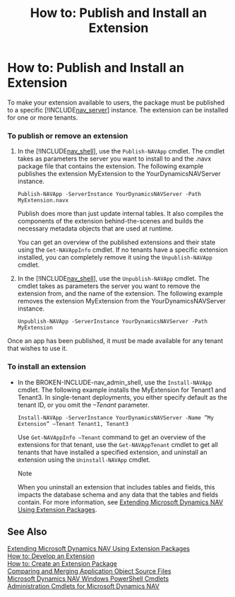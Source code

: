 ﻿---
title: "How to: Publish and Install an Extension"
ms.custom: na
ms.date: 06/05/2016
ms.reviewer: na
ms.suite: na
ms.tgt_pltfrm: na
ms.topic: article
ms.assetid: aee81285-2312-4cb1-8d51-3bf82c28806b
caps.latest.revision: 5
---
# How to: Publish and Install an Extension
To make your extension available to users, the package must be published to a specific [!INCLUDE[nav_server](../dynamics-nav/includes/nav_server_md.md)] instance. The extension can be installed for one or more tenants.  
  
### To publish or remove an extension  
  
1.  In the [!INCLUDE[nav_shell](../dynamics-nav/includes/nav_shell_md.md)], use the `Publish-NAVApp` cmdlet. The cmdlet takes as parameters the server you want to install to and the .navx package file that contains the extension. The following example publishes the extension MyExtension to the YourDynamicsNAVServer instance.  
  
    ```  
    Publish-NAVApp -ServerInstance YourDynamicsNAVServer -Path MyExtension.navx  
    ```  
  
     Publish does more than just update internal tables. It also compiles the components of the extension behind\-the\-scenes and builds the necessary metadata objects that are used at runtime.  
  
     You can get an overview of the published extensions and their state using the `Get-NAVAppInfo` cmdlet. If no tenants have a specific extension installed, you can completely remove it using the `Unpublish-NAVApp` cmdlet.  
  
2.  In the [!INCLUDE[nav_shell](../dynamics-nav/includes/nav_shell_md.md)], use the `Unpublish-NAVApp` cmdlet. The cmdlet takes as parameters the server you want to remove the extension from, and the name of the extension. The following example removes the extension MyExtension from the YourDynamicsNAVServer instance.  
  
    ```  
    Unpublish-NAVApp -ServerInstance YourDynamicsNAVServer -Path MyExtension  
    ```  
  
 Once an app has been published, it must be made available for any tenant that wishes to use it.  
  
### To install an extension  
  
-   In the BROKEN-INCLUDE-nav_admin_shell, use the `Install-NAVApp` cmdlet. The following example installs the MyExtension for Tenant1 and Tenant3. In single\-tenant deployments, you either specify default as the tenant ID, or you omit the *–Tenant* parameter.  
  
    ```  
    Install-NAVApp -ServerInstance YourDynamicsNAVServer -Name ”My Extension” –Tenant Tenant1, Tenant3  
    ```  
  
     Use `Get-NAVAppInfo –Tenant` command to get an overview of the extensions for that tenant, use the `Get-NAVAppTenant` cmdlet to get all tenants that have installed a specified extension, and uninstall an extension using the `Uninstall-NAVApp` cmdlet.  
  
    > [!NOTE]  
    >  When you uninstall an extension that includes tables and fields, this impacts the database schema and any data that the tables and fields contain. For more information, see [Extending Microsoft Dynamics NAV Using Extension Packages](../dynamics-nav/Extending-Microsoft-Dynamics-NAV-Using-Extension-Packages.md).  
  
## See Also  
 [Extending Microsoft Dynamics NAV Using Extension Packages](../dynamics-nav/Extending-Microsoft-Dynamics-NAV-Using-Extension-Packages.md)   
 [How to: Develop an Extension](../Topic/How%20to:%20Develop%20an%20Extension.md)   
 [How to: Create an Extension Package](../Topic/How%20to:%20Create%20an%20Extension%20Package.md)   
 [Comparing and Merging Application Object Source Files](../dynamics-nav/Comparing-and-Merging-Application-Object-Source-Files.md)   
 [Microsoft Dynamics NAV Windows PowerShell Cmdlets](../dynamics-nav/Microsoft-Dynamics-NAV-Windows-PowerShell-Cmdlets.md)   
 [Administration Cmdlets for Microsoft Dynamics NAV](http://go.microsoft.com/fwlink/?LinkID=510540)
